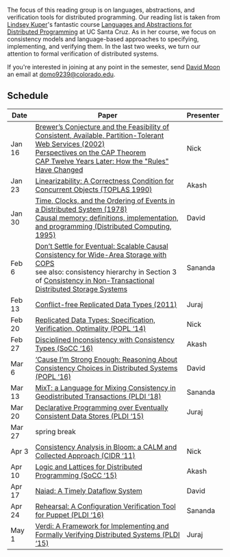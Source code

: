 The focus of this reading group is on languages, abstractions, and verification tools for distributed programming. Our reading list is taken from [Lindsey Kuper](https://users.soe.ucsc.edu/~lkuper/)'s fantastic course [Languages and Abstractions for Distributed Programming](http://composition.al/CMPS290S-2018-09/course-overview.html) at UC Santa Cruz. As in her course, we focus on consistency models and language-based approaches to specifying, implementing, and verifying them. In the last two weeks, we turn our attention to formal verification of distributed systems.

If you're interested in joining at any point in the semester, send [David Moon](http://plv.colorado.edu/dmoon) an email at domo9239@colorado.edu. 

## Schedule

| Date | Paper | Presenter |
| --- | --- | --- |
| Jan 16 | [Brewer’s Conjecture and the Feasibility of Consistent, Available, Partition-Tolerant Web Services (2002)](https://www.comp.nus.edu.sg/~gilbert/pubs/BrewersConjecture-SigAct.pdf)<br> [Perspectives on the CAP Theorem](http://groups.csail.mit.edu/tds/papers/Gilbert/Brewer2.pdf)<br> [CAP Twelve Years Later: How the "Rules" Have Changed](https://www.infoq.com/articles/cap-twelve-years-later-how-the-rules-have-changed)| Nick |
| Jan 23 | [Linearizability: A Correctness Condition for Concurrent Objects (TOPLAS 1990)](http://cs.brown.edu/~mph/HerlihyW90/p463-herlihy.pdf) | Akash |
| Jan 30 | [Time, Clocks, and the Ordering of Events in a Distributed System (1978)](https://lamport.azurewebsites.net/pubs/time-clocks.pdf)<br> [Causal memory: definitions, implementation, and programming (Distributed Computing, 1995)](https://link.springer.com/article/10.1007/BF01784241) | David |
| Feb 6 | [Don’t Settle for Eventual: Scalable Causal Consistency for Wide-Area Storage with COPS](https://www.cs.cmu.edu/~dga/papers/cops-sosp2011.pdf)<br> see also: consistency hierarchy in Section 3 of [Consistency in Non-Transactional Distributed Storage Systems](https://dl.acm.org/citation.cfm?id=2926965) | Sananda |
| Feb 13 | [Conflict-free Replicated Data Types (2011)](https://hal.inria.fr/inria-00609399/document) | Juraj |
| Feb 20 | [Replicated Data Types: Specification, Verification, Optimality (POPL ‘14)](https://www.microsoft.com/en-us/research/publication/replicated-data-types-specification-verification-optimality/) | Nick |
| Feb 27 | [Disciplined Inconsistency with Consistency Types (SoCC ‘16)](http://bholt.org/gen/ipa.pdf) | Akash |
| Mar 6 | [‘Cause I’m Strong Enough: Reasoning About Consistency Choices in Distributed Systems (POPL ‘16)](http://software.imdea.org/~gotsman/papers/logic-popl16.pdf) | David |
| Mar 13 | [MixT: a Language for Mixing Consistency in Geodistributed Transactions (PLDI ‘18)](http://www.cs.cornell.edu/andru/papers/mixt/mixt.pdf) | Sananda |
| Mar 20 | [Declarative Programming over Eventually Consistent Data Stores (PLDI ‘15)](http://kcsrk.info/papers/quelea_pldi15.pdf) | Juraj |
| Mar 27 | spring break | |
| Apr 3 | [Consistency Analysis in Bloom: a CALM and Collected Approach (CIDR ‘11)](http://db.cs.berkeley.edu/papers/cidr11-bloom.pdf) | Nick |
| Apr 10 | [Logic and Lattices for Distributed Programming (SoCC ‘15)](https://dl.acm.org/citation.cfm?id=2391230) | Akash |
| Apr 17 | [Naiad: A Timely Dataflow System](http://sigops.org/s/conferences/sosp/2013/papers/p439-murray.pdf) | David |
| Apr 24 | [Rehearsal: A Configuration Verification Tool for Puppet (PLDI ‘16)](https://people.cs.umass.edu/~arjun/papers/2016-rehearsal.html) | Sananda |
| May 1 | [Verdi: A Framework for Implementing and Formally Verifying Distributed Systems (PLDI ‘15)](http://verdi.uwplse.org/verdi.pdf) | Juraj |
